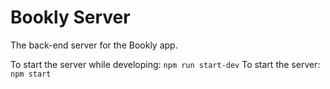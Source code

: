 # Bookly Server

The back-end server for the Bookly app.

To start the server while developing: `npm run start-dev`
To start the server: `npm start`
